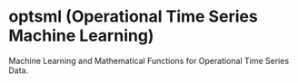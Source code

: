 # optsml (Operational Time Series Machine Learning)
Machine Learning and Mathematical Functions for Operational Time Series Data.